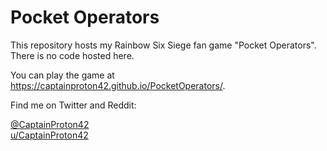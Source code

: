 # Pocket Operators

This repository hosts my Rainbow Six Siege fan game "Pocket Operators". There is no code hosted here.

You can play the game at https://captainproton42.github.io/PocketOperators/.

Find me on Twitter and Reddit:

[@CaptainProton42](https://twitter.com/CaptainProton42) <br>
[u/CaptainProton42](https://www.reddit.com/user/CaptainProton42/)
